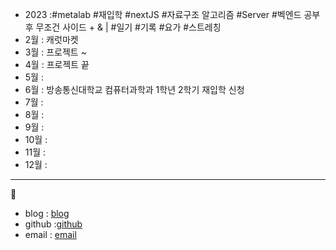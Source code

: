- 2023 :#metalab #재입학 #nextJS #자료구조 알고리즘 #Server #벡엔드 공부 후 무조건 사이드 + & | #일기 #기록 #요가 #스트레칭
- 2월 : 캐럿마켓
- 3월 : 프로젝트 ~
- 4월 : 프로젝트 끝
- 5월 : 
- 6월 : 방송통신대학교 컴퓨터과학과 1학년 2학기 재입학 신청 
- 7월 : 
- 8월 : 
- 9월 : 
- 10월 : 
- 11월 : 
- 12월 : 

- ---
🌱
- blog : [blog](https://velog.io/@sunokryu_123)
- github :[github](https://github.com/YUSUNOK)
- email : [email](sunokryu319@gmail.com)
